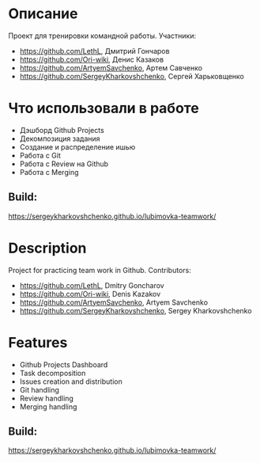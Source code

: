 # Описание

Проект для тренировки командной работы. Участники:
  + https://github.com/LethL, Дмитрий Гончаров
  + https://github.com/Ori-wiki, Денис Казаков
  + https://github.com/ArtyemSavchenko, Артем Савченко
  + https://github.com/SergeyKharkovshchenko, Сергей Харьковщенко


# Что использовали в работе 

* Дэшборд Github Projects
* Декомпозиция задания
* Создание и распределение ишью
* Работа с Git
* Работа с Review на Github
* Работа с Merging


## Build:

https://sergeykharkovshchenko.github.io/lubimovka-teamwork/


# Description

Project for practicing team work in Github. Contributors:
  + https://github.com/LethL, Dmitry Goncharov
  + https://github.com/Ori-wiki, Denis Kazakov
  + https://github.com/ArtyemSavchenko, Artyem Savchenko
  + https://github.com/SergeyKharkovshchenko, Sergey Kharkovshchenko


# Features 

* Github Projects Dashboard
* Task decomposition
* Issues creation and distribution
* Git handling
* Review handling
* Merging handling


## Build:

https://sergeykharkovshchenko.github.io/lubimovka-teamwork/

